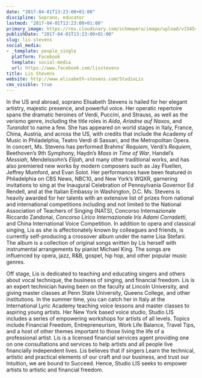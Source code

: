 ```yaml
---
date: "2017-04-01T13:23:00+01:00"
discipline: Soprano, educator
lastmod: "2017-04-01T13:23:00+01:00"
primary_image: https://res.cloudinary.com/schmopera/image/upload/v1545409169/media/webhook-uploads/1491049142082/2017-04-02---Elisabeth-Stevens.jpg.jpg
publishDate: "2017-04-01T13:23:00+01:00"
slug: lis-stevens
social_media:
- _template: people_single
  platform: Facebook
  template: social-media
  url: https://www.facebook.com/lisstevens
title: Lis Stevens
website: http://www.elisabeth-stevens.com/StudioLis
cms_visible: true
---
```


In the US and abroad, soprano Elisabeth Stevens is hailed for her elegant artistry, majestic presence, and powerful voice.  Her operatic repertoire spans the dramatic heroines of Verdi, Puccini, and Strauss, as well as the verismo genre, including the title roles in *Aida*, *Ariadne auf Naxos*, and *Turandot* to name a few.  She has appeared on world stages in Italy, France, China, Austria, and across the US, with credits that include the Academy of Music in Philadelphia, Teatro Verdi di Sassari, and the Metropolitan Opera.  In concert, Ms. Stevens has performed Brahms’ *Requiem*, Verdi’s *Requiem*, Beethoven’s 9th Symphony, Haydn’s *Mass in Time of War*, Handel’s *Messiah*, Mendelssohn’s *Elijah*, and many other traditional works, and has also premiered new works by modern composers such as Jay Fluellen, Jeffrey Mumford, and Evan Solot.  Her performances have been featured in Philadelphia on CBS News, NBC10, and New York’s WQXR, garnering invitations to sing at the Inaugural Celebration of Pennsylvania Governor Ed Rendell, and at the Italian Embassy in Washington, D.C.  Ms. Stevens is heavily awarded for her talents with an extensive list of prizes from national and international competitions including and not limited to the National Association of Teachers of Singing (NATS), Concorso Internazionale Riccardo Zandonai, *Concorso Lirico Internazionale Iris Adami Corradetti*, and China International Voice Competition.  In addition to opera and classical singing, Lis as she is affectionately known by colleagues and friends, is currently self-producing a crossover album under the name Lisa Stefani.  The album is a collection of original songs written by Lis herself with instrumental arrangements by pianist Michael King.  The songs are influenced by opera, jazz, R&B, gospel, hip hop, and other popular music genres.

Off stage, Lis is dedicated to teaching and educating singers and others about vocal technique, the business of singing, and financial freedom.  Lis is an expert technician having been on the faculty at Lincoln University, and giving master classes at Penn State University, Queens College, and other institutions.  In the summer time, you can catch her in Italy at the International Lyric Academy teaching voice lessons and master classes to aspiring young artists.  Her New York based voice studio, Studio LIS includes a series of empowering workshops for artists of all levels.  Topics include Financial Freedom, Entrepreneurism, Work Life Balance, Travel Tips, and a host of other themes important to those living the life of a professional artist.  Lis is a licensed financial services agent providing one on one consultations and services to help artists and all people live financially independent lives.  Lis believes that if singers Learn the technical, artistic and practical elements of our craft and our business, and trust our Intuition, we are bound to Succeed.  Hence, Studio LIS seeks to empower artists to artistic and financial freedom.
